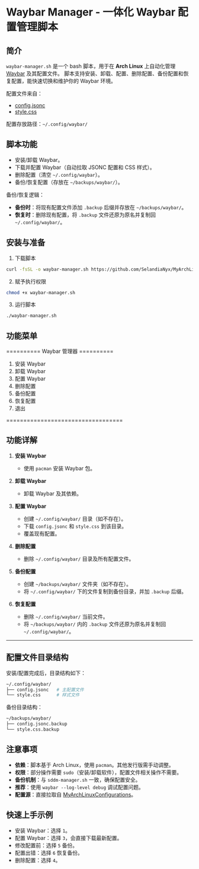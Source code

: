 # Waybar Manager - 一体化 Waybar 配置管理脚本

## 简介

`waybar-manager.sh` 是一个 bash 脚本，用于在 **Arch Linux** 上自动化管理 [Waybar](https://github.com/Alexays/Waybar) 及其配置文件。
脚本支持安装、卸载、配置、删除配置、备份配置和恢复配置，能快速切换和维护你的 Waybar 环境。

配置文件来自：

* [config.jsonc](https://github.com/SelandiaNyx/MyArchLinuxConfigurations/blob/main/Waybar/configuration/config.jsonc)
* [style.css](https://github.com/SelandiaNyx/MyArchLinuxConfigurations/blob/main/Waybar/configuration/style.css)

配置存放路径：`~/.config/waybar/`

## 脚本功能

* 安装/卸载 Waybar。
* 下载并配置 Waybar（自动拉取 JSONC 配置和 CSS 样式）。
* 删除配置（清空 `~/.config/waybar`）。
* 备份/恢复配置（存放在 `~/backups/waybar/`）。

备份/恢复逻辑：

* **备份时**：将现有配置文件添加 `.backup` 后缀并存放在 `~/backups/waybar/`。
* **恢复时**：删除现有配置，将 `.backup` 文件还原为原名并复制回 `~/.config/waybar/`。

## 安装与准备

1. 下载脚本

```bash
curl -fsSL -o waybar-manager.sh https://github.com/SelandiaNyx/MyArchLinuxConfigurations/raw/main/Waybar/auto-script/waybar-manager.sh
```

2. 赋予执行权限

```bash
chmod +x waybar-manager.sh
```

3. 运行脚本

```bash
./waybar-manager.sh
```

## 功能菜单

========== Waybar 管理器 ==========

1. 安装 Waybar
2. 卸载 Waybar
3. 配置 Waybar
4. 删除配置
5. 备份配置
6. 恢复配置
7. 退出

==================================

## 功能详解

1. **安装 Waybar**

   * 使用 `pacman` 安装 Waybar 包。

2. **卸载 Waybar**

   * 卸载 Waybar 及其依赖。

3. **配置 Waybar**

   * 创建 `~/.config/waybar/` 目录（如不存在）。
   * 下载 `config.jsonc` 和 `style.css` 到该目录。
   * 覆盖现有配置。

4. **删除配置**

   * 删除 `~/.config/waybar/` 目录及所有配置文件。

5. **备份配置**

   * 创建 `~/backups/waybar/` 文件夹（如不存在）。
   * 将 `~/.config/waybar/` 下的文件复制到备份目录，并加 `.backup` 后缀。

6. **恢复配置**

   * 删除 `~/.config/waybar/` 当前文件。
   * 将 `~/backups/waybar/` 内的 `.backup` 文件还原为原名并复制回 `~/.config/waybar/`。

---

## 配置文件目录结构

安装/配置完成后，目录结构如下：

```bash
~/.config/waybar/
├── config.jsonc   # 主配置文件
└── style.css      # 样式文件
```

备份目录结构：

```bash
~/backups/waybar/
├── config.jsonc.backup
└── style.css.backup
```

## 注意事项

* **依赖**：脚本基于 Arch Linux，使用 `pacman`。其他发行版需手动调整。
* **权限**：部分操作需要 `sudo`（安装/卸载软件），配置文件相关操作不需要。
* **备份机制**：与 `sddm-manager.sh` 一致，确保配置安全。
* **推荐**：使用 `waybar --log-level debug` 调试配置问题。
* **配置源**：直接拉取自 [MyArchLinuxConfigurations](https://github.com/SelandiaNyx/MyArchLinuxConfigurations)。

## 快速上手示例

* 安装 Waybar：选择 `1`。
* 配置 Waybar：选择 `3`，会直接下载最新配置。
* 修改配置前：选择 `5` 备份。
* 配置出错：选择 `6` 恢复备份。
* 删除配置：选择 `4`。
